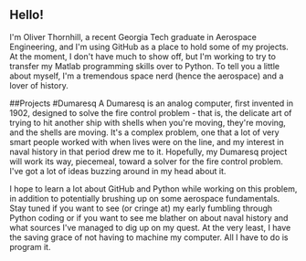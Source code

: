 ## Hello! 
I'm Oliver Thornhill, a recent Georgia Tech graduate in Aerospace Engineering, and I'm using GitHub as a place to hold some of my projects. At the moment, I don't have much to show off, but I'm working to try to transfer my Matlab programming skills over to Python. To tell you a little about myself, I'm a tremendous space nerd (hence the aerospace) and a lover of history. 

##Projects
#Dumaresq
A Dumaresq is an analog computer, first invented in 1902, designed to solve the fire control problem - that is, the delicate art of trying to hit another ship with shells when you're moving, they're moving, and the shells are moving. It's a complex problem, one that a lot of very smart people worked with when lives were on the line, and my interest in naval history in that period drew me to it. Hopefully, my Dumaresq project will work its way, piecemeal, toward a solver for the fire control problem. I've got a lot of ideas buzzing around in my head about it. 

I hope to learn a lot about GitHub and Python while working on this problem, in addition to potentially brushing up on some aerospace fundamentals. Stay tuned if you want to see (or cringe at) my early fumbling through Python coding or if you want to see me blather on about naval history and what sources I've managed to dig up on my quest. At the very least, I have the saving grace of not having to machine my computer. All I have to do is program it. 

<!--
**othornhill/othornhill** is a ✨ _special_ ✨ repository because its `README.md` (this file) appears on your GitHub profile.
-->
